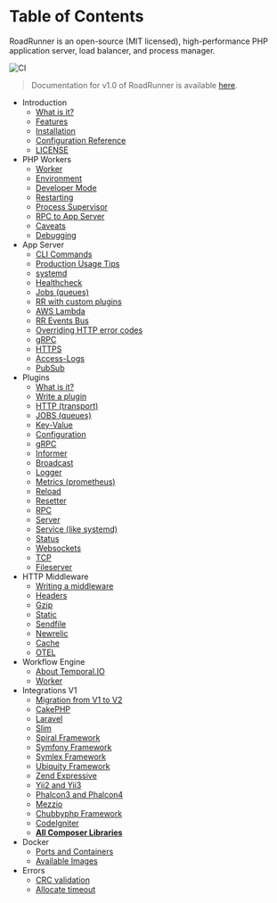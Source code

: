 # Table of Contents

RoadRunner is an open-source (MIT licensed), high-performance PHP application server, load balancer, and process
manager.

![CI](https://github.com/spiral/roadrunner-docs/workflows/CI/badge.svg)

> Documentation for v1.0 of RoadRunner is
> available [here](https://github.com/roadrunner-server/roadrunner-docs/tree/1.0).

* Introduction
    * [What is it?](intro/about.md)
    * [Features](intro/features.md)
    * [Installation](intro/install.md)
    * [Configuration Reference](intro/config.md)
    * [LICENSE](license.md)
* PHP Workers
    * [Worker](php/worker.md)
    * [Environment](php/environment.md)
    * [Developer Mode](php/developer.md)
    * [Restarting](php/restarting.md)
    * [Process Supervisor](php/supervisor.md)
    * [RPC to App Server](php/rpc.md)
    * [Caveats](php/limitations.md)
    * [Debugging](php/debugging.md)
* App Server
    * [CLI Commands](app-server/cli.md)
    * [Production Usage Tips](app-server/production.md)
    * [systemd](app-server/systemd.md)
    * [Healthcheck](app-server/health.md)
    * [Jobs (queues)](plugins/jobs.md) 
    * [RR with custom plugins](app-server/build.md)
    * [AWS Lambda](app-server/aws-lambda.md)
    * [RR Events Bus](app-server/events-bus.md)
    * [Overriding HTTP error codes](app-server/http-error-codes.md)
    * [gRPC](app-server/grpc.md)
    * [HTTPS](app-server/https.md)
    * [Access-Logs](app-server/access-logs.md)
    * [PubSub](app-server/pubsub.md)
* Plugins
    * [What is it?](plugins/intro.md)
    * [Write a plugin](plugins/plugin.md)
    * [HTTP (transport)](plugins/http.md)
    * [JOBS (queues)](plugins/jobs.md)
    * [Key-Value](plugins/kv.md)
    * [Configuration](plugins/config.md)
    * [gRPC](plugins/grpc.md)
    * [Informer](plugins/informer.md)
    * [Broadcast](plugins/broadcast.md)
    * [Logger](plugins/logger.md)
    * [Metrics (prometheus)](plugins/metrics.md)
    * [Reload](plugins/reload.md)
    * [Resetter](plugins/resetter.md)
    * [RPC](plugins/rpc.md)
    * [Server](plugins/server.md)
    * [Service (like systemd)](plugins/service.md)
    * [Status](plugins/status.md)
    * [Websockets](plugins/websocket.md)
    * [TCP](plugins/tcp.md)
    * [Fileserver](plugins/fileserver.md)
* HTTP Middleware
    * [Writing a middleware](middleware/writing-a-middleware.md)
    * [Headers](middleware/headers.md)
    * [Gzip](middleware/gzip.md)
    * [Static](middleware/static.md)
    * [Sendfile](middleware/sendfile.md)
    * [Newrelic](middleware/newrelic.md)
    * [Cache](middleware/cache.md)
    * [OTEL](middleware/otel.md)
* Workflow Engine
    * [About Temporal.IO](workflow/temporal.md)
    * [Worker](workflow/worker.md)
* Integrations V1
    * [Migration from V1 to V2](integration/migration.md)
    * [CakePHP](integration/cake.md)
    * [Laravel](integration/laravel.md)
    * [Slim](integration/slim.md)
    * [Spiral Framework](integration/spiral.md)
    * [Symfony Framework](integration/symfony.md)
    * [Symlex Framework](integration/symlex.md)
    * [Ubiquity Framework](integration/ubiquity.md)
    * [Zend Expressive](https://github.com/sergey-telpuk/roadrunner-zend-expressive-integration)
    * [Yii2 and Yii3](integration/yii.md)
    * [Phalcon3 and Phalcon4](integration/phalcon.md)
    * [Mezzio](integration/mezzio.md)
    * [Chubbyphp Framework](integration/chubbyphp.md)
    * [CodeIgniter](integration/codeigniter.md)
    * [**All Composer Libraries**](https://packagist.org/packages/spiral/roadrunner/dependents)
* Docker
    * [Ports and Containers](docker/ports.md)
    * [Available Images](docker/images.md)
* Errors
    * [CRC validation](known-issues/stdout-crc.md)
    * [Allocate timeout](known-issues/allocate-timeout.md)

